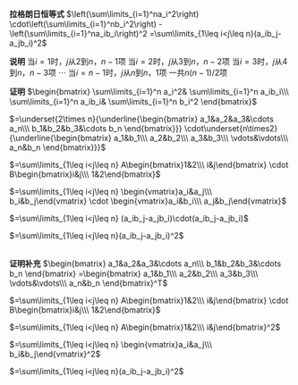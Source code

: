**拉格朗日恒等式**
$\left(\sum\limits_{i=1}^na_i^2\right)
\cdot\left(\sum\limits_{i=1}^nb_i^2\right)
-\left(\sum\limits_{i=1}^na_ib_i\right)^2
=\sum\limits_{1\leq i<j\leq n}(a_ib_j-a_jb_i)^2$

**说明**
当$i=1$时，$j$从$2$到$n$，$n-1$项
当$i=2$时，$j$从$3$到$n$，$n-2$项
当$i=3$时，$j$从$4$到$n$，$n-3$项
$\cdots$
当$i=n-1$时，$j$从$n$到$n$，$1$项
一共$n(n-1)/2$项

**证明**
$\begin{bmatrix}
\sum\limits_{i=1}^n a_i^2&
\sum\limits_{i=1}^n a_ib_i\\\ 
\sum\limits_{i=1}^n a_ib_i&
\sum\limits_{i=1}^n b_i^2
\end{bmatrix}$

$=\underset{2\times n}{\underline{\begin{bmatrix}
a_1&a_2&a_3&\cdots a_n\\\ 
b_1&b_2&b_3&\cdots b_n
\end{bmatrix}}}
\cdot\underset{n\times2}{\underline{\begin{bmatrix}
a_1&b_1\\\ 
a_2&b_2\\\ 
a_3&b_3\\\ 
\vdots&\vdots\\\ 
a_n&b_n
\end{bmatrix}}}$

$=\sum\limits_{1\leq i<j\leq n}
A\begin{bmatrix}1&2\\\ i&j\end{bmatrix}
\cdot B\begin{bmatrix}i&j\\\ 1&2\end{bmatrix}$

$=\sum\limits_{1\leq i<j\leq n}
\begin{vmatrix}a_i&a_j\\\ b_i&b_j\end{vmatrix}
\cdot
\begin{vmatrix}a_i&b_i\\\ a_j&b_j\end{vmatrix}$

$=\sum\limits_{1\leq i<j\leq n}
(a_ib_j-a_jb_i)\cdot(a_ib_j-a_jb_i)$

$=\sum\limits_{1\leq i<j\leq n}(a_ib_j-a_jb_i)^2$
<br/><br/>

**证明补充**
$\begin{bmatrix}
a_1&a_2&a_3&\cdots a_n\\\ 
b_1&b_2&b_3&\cdots b_n
\end{bmatrix}
=\begin{bmatrix}
a_1&b_1\\\ 
a_2&b_2\\\ 
a_3&b_3\\\ 
\vdots&\vdots\\\ 
a_n&b_n
\end{bmatrix}^T$

$=\sum\limits_{1\leq i<j\leq n}
A\begin{bmatrix}1&2\\\ i&j\end{bmatrix}
\cdot B\begin{bmatrix}i&j\\\ 1&2\end{bmatrix}$

$=\sum\limits_{1\leq i<j\leq n}
A\begin{bmatrix}1&2\\\ i&j\end{bmatrix}^2$

$=\sum\limits_{1\leq i<j\leq n}
\begin{vmatrix}a_i&a_j\\\ b_i&b_j\end{vmatrix}^2$

$=\sum\limits_{1\leq i<j\leq n}(a_ib_j-a_jb_i)^2$